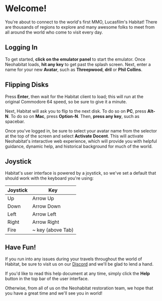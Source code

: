 ﻿Welcome!
========

You're about to connect to the world's first MMO, Lucasfilm's Habitat! There are thousands
of regions to explore and many awesome folks to meet from all around the world who come to
visit every day.

Logging In
----------

To get started, **click on the emulator panel** to start the emulator. Once Neohabitat
loads, **hit any key** to get past the splash screen. Next, enter a name for your
new **Avatar**, such as **Threepwood**, **dril** or **Phil Collins**.

Flipping Disks
--------------

Press **Enter**, then wait for the Habitat client to load; this will run at the original
Commodore 64 speed, so be sure to give it a minute.

Next, Habitat will ask you to flip to the next disk. To do so on **PC**, press **Alt-N**.
To do so on **Mac**, press **Option-N**. Then, **press any key**, such as spacebar.

Once you've logged in, be sure to select your avatar name from the selector at the top of
the screen and select **Activate Docent**. This will activate Neohabitat's interactive web
experience, which will provide you with helpful guidance, dynamic help, and historical
background for much of the world.

Joystick
--------

Habitat's user interface is powered by a joystick, so we've set a default that should work
with the keyboard you're using:

| Joystick | Key               |
|----------|-------------------|
| Up       | Arrow Up          |
| Down     | Arrow Down        |
| Left     | Arrow Left        |
| Right    | Arrow Right       |
| Fire     | ~ key (above Tab) |

Have Fun!
---------

If you run into any issues during your travels throughout the world of Habitat, be sure to visit us on our [Discord](https://discord.gg/nk7HwAGF) and we'll be glad to lend a hand.

If you'd like to read this help document at any time, simply click the **Help** button in
the top bar of the user interface.

Otherwise, from all of us on the Neohabitat restoration team, we hope that you have a
great time and we'll see you in world!
